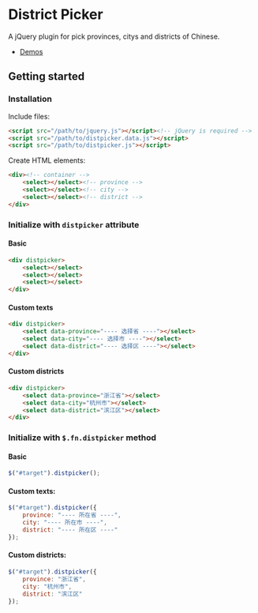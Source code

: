 # District Picker
A jQuery plugin for pick provinces, citys and districts of Chinese.

* [Demos](http://fengyuanchen.github.io/distpicker)

## Getting started

### Installation

Include files:

```html
<script src="/path/to/jquery.js"></script><!-- jQuery is required -->
<script src="/path/to/distpicker.data.js"></script>
<script src="/path/to/distpicker.js"></script>
```

Create HTML elements:

```html
<div><!-- container -->
    <select></select><!-- province -->
    <select></select><!-- city -->
    <select></select><!-- district -->
</div>
```


### Initialize with `distpicker` attribute

#### Basic

```html
<div distpicker>
    <select></select>
    <select></select>
    <select></select>
</div>
```

#### Custom texts

```html
<div distpicker>
    <select data-province="---- 选择省 ----"></select>
    <select data-city="---- 选择市 ----"></select>
    <select data-district="---- 选择区 ----"></select>
</div>
```

#### Custom districts

```html
<div distpicker>
    <select data-province="浙江省"></select>
    <select data-city="杭州市"></select>
    <select data-district="滨江区"></select>
</div>
```


### Initialize with `$.fn.distpicker` method

#### Basic
```javascript
$("#target").distpicker();
```

#### Custom texts:

```javascript
$("#target").distpicker({
    province: "---- 所在省 ----",
    city: "---- 所在市 ----",
    district: "---- 所在区 ----"
});
```

#### Custom districts:

```javascript
$("#target").distpicker({
    province: "浙江省",
    city: "杭州市",
    district: "滨江区"
});
```

